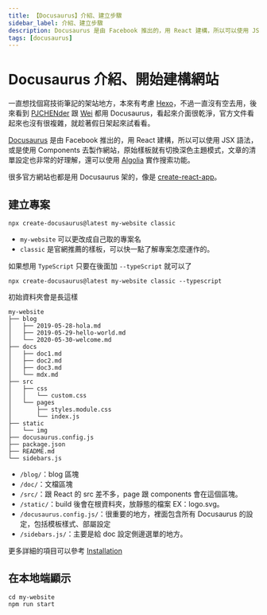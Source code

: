 ```yaml
---
title: 【Docusaurus】介紹、建立步驟
sidebar_label: 介紹、建立步驟
description: Docusaurus 是由 Facebook 推出的，用 React 建構，所以可以使用 JSX 語法，或是使用 Components 去製作網站，原始樣板就有切換深色主題模式，文章的清單設定也非常的好理解，還可以使用 Algolia 實作搜索功能。
tags: [docusaurus]
---
```


# Docusaurus 介紹、開始建構網站

一直想找個寫技術筆記的架站地方，本來有考慮 [Hexo](https://hexo.io/zh-tw/)，不過一直沒有空去用，後來看到 [PJCHENder](https://pjchender.dev/) 跟 [Wei](https://weiyun0912.github.io/Wei-Docusaurus/) 都用 Docusaurus，看起來介面很乾淨，官方文件看起來也沒有很複雜，就趁著假日架起來試看看。

[Docusaurus](https://docusaurus.io/) 是由 Facebook 推出的，用 React 建構，所以可以使用 JSX 語法，或是使用 Components 去製作網站，原始樣板就有切換深色主題模式，文章的清單設定也非常的好理解，還可以使用 [Algolia](https://www.algolia.com/) 實作搜索功能。

很多官方網站也都是用 Docusaurus 架的，像是 [create-react-app](https://create-react-app.dev/)。

## 建立專案

```
npx create-docusaurus@latest my-website classic
```

- `my-website` 可以更改成自己取的專案名
- `classic` 是官網推薦的樣板，可以快一點了解專案怎麼運作的。

如果想用 `TypeScript` 只要在後面加 `--typeScript` 就可以了

```
npx create-docusaurus@latest my-website classic --typescript
```

初始資料夾會是長這樣

```
my-website
├── blog
│   ├── 2019-05-28-hola.md
│   ├── 2019-05-29-hello-world.md
│   └── 2020-05-30-welcome.md
├── docs
│   ├── doc1.md
│   ├── doc2.md
│   ├── doc3.md
│   └── mdx.md
├── src
│   ├── css
│   │   └── custom.css
│   └── pages
│       ├── styles.module.css
│       └── index.js
├── static
│   └── img
├── docusaurus.config.js
├── package.json
├── README.md
└── sidebars.js
```

- `/blog/`：blog 區塊
- `/doc/`：文檔區塊
- `/src/`：跟 React 的 src 差不多，page 跟 components 會在這個區塊。
- `/static/`：build 後會在根資料夾，放靜態的檔案 EX：logo.svg。
- `/docusaurus.config.js/`：很重要的地方，裡面包含所有 Docusaurus 的設定，包括模板樣式、部屬設定
- `/sidebars.js/`：主要是給 doc 設定側邊選單的地方。

更多詳細的項目可以參考 [Installation](https://docusaurus.io/docs/installation)

## 在本地端顯示

```
cd my-website
npm run start
```
